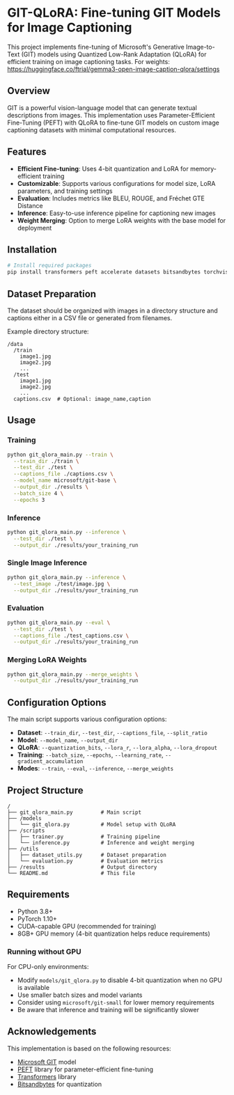 # GIT-QLoRA: Fine-tuning GIT Models for Image Captioning

This project implements fine-tuning of Microsoft's Generative Image-to-Text (GIT) models using Quantized Low-Rank Adaptation (QLoRA) for efficient training on image captioning tasks.
For weights: https://huggingface.co/ftrial/gemma3-open-image-caption-qlora/settings

## Overview

GIT is a powerful vision-language model that can generate textual descriptions from images. This implementation uses Parameter-Efficient Fine-Tuning (PEFT) with QLoRA to fine-tune GIT models on custom image captioning datasets with minimal computational resources.

## Features

- **Efficient Fine-tuning**: Uses 4-bit quantization and LoRA for memory-efficient training
- **Customizable**: Supports various configurations for model size, LoRA parameters, and training settings
- **Evaluation**: Includes metrics like BLEU, ROUGE, and Fréchet GTE Distance
- **Inference**: Easy-to-use inference pipeline for captioning new images
- **Weight Merging**: Option to merge LoRA weights with the base model for deployment

## Installation

```bash
# Install required packages
pip install transformers peft accelerate datasets bitsandbytes torchvision torch pillow tqdm evaluate rouge_score nltk tensorboard
```

## Dataset Preparation

The dataset should be organized with images in a directory structure and captions either in a CSV file or generated from filenames.

Example directory structure:
```
/data
  /train
    image1.jpg
    image2.jpg
    ...
  /test
    image1.jpg
    image2.jpg
    ...
  captions.csv  # Optional: image_name,caption
```

## Usage

### Training

```bash
python git_qlora_main.py --train \
  --train_dir ./train \
  --test_dir ./test \
  --captions_file ./captions.csv \
  --model_name microsoft/git-base \
  --output_dir ./results \
  --batch_size 4 \
  --epochs 3
```

### Inference

```bash
python git_qlora_main.py --inference \
  --test_dir ./test \
  --output_dir ./results/your_training_run
```

### Single Image Inference

```bash
python git_qlora_main.py --inference \
  --test_image ./test/image.jpg \
  --output_dir ./results/your_training_run
```

### Evaluation

```bash
python git_qlora_main.py --eval \
  --test_dir ./test \
  --captions_file ./test_captions.csv \
  --output_dir ./results/your_training_run
```

### Merging LoRA Weights

```bash
python git_qlora_main.py --merge_weights \
  --output_dir ./results/your_training_run
```

## Configuration Options

The main script supports various configuration options:

- **Dataset**: `--train_dir`, `--test_dir`, `--captions_file`, `--split_ratio`
- **Model**: `--model_name`, `--output_dir`
- **QLoRA**: `--quantization_bits`, `--lora_r`, `--lora_alpha`, `--lora_dropout`
- **Training**: `--batch_size`, `--epochs`, `--learning_rate`, `--gradient_accumulation`
- **Modes**: `--train`, `--eval`, `--inference`, `--merge_weights`

## Project Structure

```
/
├── git_qlora_main.py         # Main script
├── /models
│   └── git_qlora.py          # Model setup with QLoRA
├── /scripts
│   ├── trainer.py            # Training pipeline
│   └── inference.py          # Inference and weight merging
├── /utils
│   ├── dataset_utils.py      # Dataset preparation
│   └── evaluation.py         # Evaluation metrics
├── /results                  # Output directory
└── README.md                 # This file
```

## Requirements

- Python 3.8+
- PyTorch 1.10+
- CUDA-capable GPU (recommended for training)
- 8GB+ GPU memory (4-bit quantization helps reduce requirements)

### Running without GPU

For CPU-only environments:
- Modify `models/git_qlora.py` to disable 4-bit quantization when no GPU is available
- Use smaller batch sizes and model variants
- Consider using `microsoft/git-small` for lower memory requirements
- Be aware that inference and training will be significantly slower

## Acknowledgements

This implementation is based on the following resources:
- [Microsoft GIT](https://huggingface.co/microsoft/git-base) model
- [PEFT](https://github.com/huggingface/peft) library for parameter-efficient fine-tuning
- [Transformers](https://github.com/huggingface/transformers) library
- [Bitsandbytes](https://github.com/TimDettmers/bitsandbytes) for quantization
